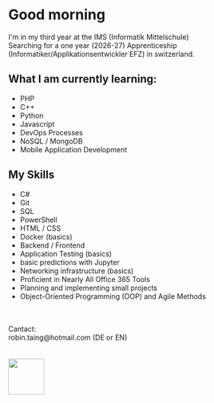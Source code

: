 # Good morning
I'm in my third year at the IMS (Informatik Mittelschule)
<br>
Searching for a one year (2026-27) Apprenticeship (Informatiker/Applikationsentwickler EFZ) in switzerland.
<br>

## What I am currently learning:

- PHP
- C++
- Python
- Javascript
- DevOps Processes
- NoSQL / MongoDB
- Mobile Application Development

## My Skills

- C#
- Git
- SQL
- PowerShell
- HTML / CSS
- Docker (basics)
- Backend / Frontend
- Application Testing (basics)
- basic predictions with Jupyter
- Networking infrastructure (basics)
- Proficient in Nearly All Office 365 Tools
- Planning and implementing small projects
- Object-Oriented Programming (OOP) and Agile Methods
<br>


<br>
Cantact:
<br>
robin.taing@hotmail.com (DE or EN)

<br>
<br>
<br>
<img src="https://github.com/RobinTea/RobinTea/assets/142886484/c19e9294-00dc-4d13-9e94-9c95117386e0" width="72" height="72">
